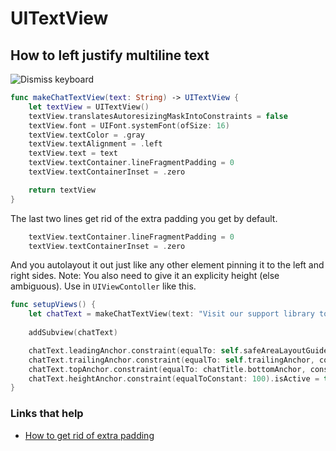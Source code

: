 # UITextView

## How to left justify multiline text

![Dismiss keyboard](https://github.com/jrasmusson/ios-starter-kit/blob/master/basics/UITextView/images/multiline.png)

```swift
func makeChatTextView(text: String) -> UITextView {
    let textView = UITextView()
    textView.translatesAutoresizingMaskIntoConstraints = false
    textView.font = UIFont.systemFont(ofSize: 16)
    textView.textColor = .gray
    textView.textAlignment = .left
    textView.text = text
    textView.textContainer.lineFragmentPadding = 0
    textView.textContainerInset = .zero

    return textView
}
```

The last two lines get rid of the extra padding you get by default.

```swift
    textView.textContainer.lineFragmentPadding = 0
    textView.textContainerInset = .zero
```

And you autolayout it out just like any other element pinning it to the left and right sides. Note: You also need to give it an explicity height (else ambiguous). Use in `UIViewContoller` like this.

```swift
func setupViews() {
    let chatText = makeChatTextView(text: "Visit our support library to discover how to troubleshoot issues and learn about your account")
    
    addSubview(chatText)

    chatText.leadingAnchor.constraint(equalTo: self.safeAreaLayoutGuide.leadingAnchor, constant: 24).isActive = true
    chatText.trailingAnchor.constraint(equalTo: self.trailingAnchor, constant: -24).isActive = true
    chatText.topAnchor.constraint(equalTo: chatTitle.bottomAnchor, constant: 8).isActive = true
    chatText.heightAnchor.constraint(equalToConstant: 100).isActive = true // important!
}
```

### Links that help
* [How to get rid of extra padding](https://medium.com/@lawrey/swift-4-align-textview-with-uilabel-66dbc97c91c9)
